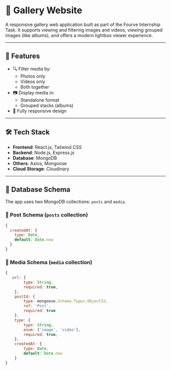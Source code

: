 # 📸 Gallery Website 

A responsive gallery web application built as part of the Fourve Internship Task. It supports viewing and filtering images and videos, viewing grouped images (like albums), and offers a modern lightbox viewer experience.

---

## 🚀 Features

- 🔍 Filter media by:
  - Photos only
  - Videos only
  - Both together
- 📷 Display media in:
  - Standalone format
  - Grouped stacks (albums)
- 📱 Fully responsive design

---

## 🛠️ Tech Stack

- **Frontend**: React.js, Tailwind CSS
- **Backend**: Node.js, Express.js
- **Database**: MongoDB
- **Others**: Axios, Mongoose
- **Cloud Storage**: Cloudinary

---

## 🧱 Database Schema

The app uses two MongoDB collections: `posts` and `media`.

### 📄 Post Schema (`posts` collection)
```js
{
  createdAt: {
    type: Date,
    default: Date.now
  }
}
```

### 📄 Media Schema (`media` collection)
```js
{
   url: {
        type: String, 
        required: true,
    },
    postId: {
        type: mongoose.Schema.Types.ObjectId, 
        ref: 'Post', 
        required: true
    }, 
    type: {
        type: String, 
        enum: ['image', 'video'], 
        required: true,
    }, 
    createdAt: {
        type: Date, 
        default: Date.now
    }
}
```